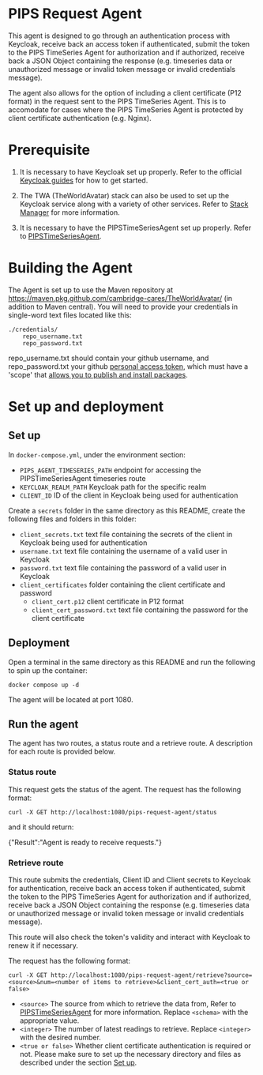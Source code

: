 # PIPS Request Agent
This agent is designed to go through an authentication process with Keycloak, receive back an access token if authenticated, submit the token to the PIPS TimeSeries Agent for authorization and if authorized, receive back a JSON Object containing the response (e.g. timeseries data or unauthorized message or invalid token message or invalid credentials message).

The agent also allows for the option of including a client certificate (P12 format) in the request sent to the PIPS TimeSeries Agent. This is to accomodate for cases where the PIPS TimeSeries Agent is protected by client certificate authentication (e.g. Nginx).

# Prerequisite
1. It is necessary to have Keycloak set up properly. Refer to the official [Keycloak guides](https://www.keycloak.org/guides#getting-started) for how to get started. 

2. The TWA (TheWorldAvatar) stack can also be used to set up the Keycloak service along with a variety of other services. Refer to [Stack Manager](https://github.com/cambridge-cares/TheWorldAvatar/tree/main/Deploy/stacks/dynamic/stack-manager) for more information.

3) It is necessary to have the PIPSTimeSeriesAgent set up properly. Refer to [PIPSTimeSeriesAgent](https://github.com/cambridge-cares/TheWorldAvatar/tree/main/Agents/PIPSTimeSeriesAgent).

# Building the Agent
The Agent is set up to use the Maven repository at https://maven.pkg.github.com/cambridge-cares/TheWorldAvatar/ (in addition to Maven central). You will need to provide your credentials in single-word text files located like this:
```
./credentials/
    repo_username.txt
    repo_password.txt
```
repo_username.txt should contain your github username, and repo_password.txt your github [personal access token](https://docs.github.com/en/github/authenticating-to-github/creating-a-personal-access-token),
which must have a 'scope' that [allows you to publish and install packages](https://docs.github.com/en/packages/working-with-a-github-packages-registry/working-with-the-apache-maven-registry#authenticating-to-github-packages).

# Set up and deployment
## Set up
In `docker-compose.yml`, under the environment section:
- `PIPS_AGENT_TIMESERIES_PATH` endpoint for accessing the PIPSTimeSeriesAgent timeseries route
- `KEYCLOAK_REALM_PATH` Keycloak path for the specific realm
- `CLIENT_ID` ID of the client in Keycloak being used for authentication

Create a `secrets` folder in the same directory as this README, create the following files and folders in this folder:
- `client_secrets.txt` text file containing the secrets of the client in Keycloak being used for authentication
- `username.txt` text file containing the username of a valid user in Keycloak
- `password.txt` text file containing the password of a valid user in Keycloak
- `client_certificates` folder containing the client certificate and password
    - `client_cert.p12` client certificate in P12 format
    - `client_cert_password.txt` text file containing the password for the client certificate

## Deployment
Open a terminal in the same directory as this README and run the following to spin up the container:
```
docker compose up -d
```
The agent will be located at port 1080.

## Run the agent
The agent has two routes, a status route and a retrieve route. A description for each route is provided below.

### Status route
This request gets the status of the agent. The request has the following format:
```
curl -X GET http://localhost:1080/pips-request-agent/status
```
and it should return:

{"Result":"Agent is ready to receive requests."}

### Retrieve route
This route submits the credentials, Client ID and Client secrets to Keycloak for authentication, receive back an access token if authenticated, submit the token to the PIPS TimeSeries Agent for authorization and if authorized, receive back a JSON Object containing the response (e.g. timeseries data or unauthorized message or invalid token message or invalid credentials message). 

This route will also check the token's validity and interact with Keycloak to renew it if necessary.

The request has the following format:
```
curl -X GET http://localhost:1080/pips-request-agent/retrieve?source=<source>&num=<number of items to retrieve>&client_cert_auth=<true or false>
```
- `<source>` The source from which to retrieve the data from, Refer to [PIPSTimeSeriesAgent](https://github.com/cambridge-cares/TheWorldAvatar/tree/main/Agents/PIPSTimeSeriesAgent) for more information. Replace `<schema>` with the appropriate value.
- `<integer>` The number of latest readings to retrieve. Replace `<integer>` with the desired number.
- `<true or false>` Whether client certificate authentication is required or not. Please make sure to set up the necessary directory and files as described under the section [Set up](#set-up).